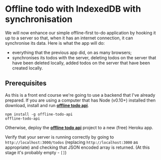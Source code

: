 # Offline todo with IndexedDB with synchronisation

We will now enhance our simple offline-first to-do application by hooking it up to a server so that, when it has an internet connection, it can synchronise its data.  Here is what the app will do:

- everything that the previous app did, on as many browsers;
- synchronises its todos with the server, deleting todos on the server that have been deleted locally, added todos on the server that have been created locally.

## Prerequisites

As this is a front end course we're going to use a backend that I've already prepared.  If you are using a computer that has Node (v0.10+) installed then download, install and run **[offline todo api](https://github.com/matthew-andrews/offline-todo-api)**.

```
npm install -g offline-todo-api
offline-todo-api
```

Otherwise, deploy the **[offline todo api](https://github.com/matthew-andrews/offline-todo-api)** project to a new (free) Heroku app.

Verify that your server is running correctly by going to `http://localhost:3000/todos` (replacing `http://localhost:3000` as appropriate) and checking that JSON encoded array is returned.  (At this stage it's probably empty - `[]`)
